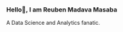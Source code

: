 ### Hello👋, I am Reuben Madava Masaba
A Data Science and Analytics fanatic.

<!--
**madavamasaba/madavamasaba** is a ✨ _special_ ✨ repository because its `README.md` (this file) appears on your GitHub profile.

Here are some ideas to get you started:

- 🌱 I’m currently learning Python Advanced Analytics and Machine learning
- 👯 I’m looking to collaborate on Data Science and Analytics based projects.
- 💬 Ask me about SQL and Microsoft Excel
- 📫 How to reach me: madavamasaba@gmail.com || +254757651427
Connect with me.
Languages and tools
-->
